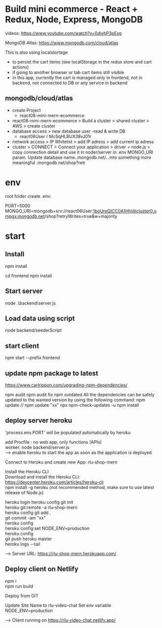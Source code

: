 # Build mini ecommerce - React + Redux, Node, Express, MongoDB

videos: https://www.youtube.com/watch?v=0divhP3pEsg

MongoDB Atlas: https://www.mongodb.com/cloud/atlas

This is also using localstortage
- to persist the cart items (see localStorage in the redux store and cart actions)
- if going to another browser or tab cart items still visible
- in this app, currently the cart is managed only in frontend, not in backend, not connected to DB or any service in backend

## mongodb/cloud/atlas
- create Project
  - react08-mini-mern-ecommerce
- react08-mini-mern-ecommerce > Build a cluster > shared cluster > AWS > create cluster
- database access > new database user  -read & write DB
    - react06User / McSqHLBUX38vJ01r
- network access > IP Whitelist > add IP adress > add current ip adress
- cluster > CONNECT > Connect your application > driver = node.js > copy connection detail and use it in noder/server in .env MONGO_URI param. Update database name..mongodb.net/<dbname>...into something more meaningful .mongodb.net/shop?retr

# env 

root folder create .env:

PORT=5000
MONGO_URI=mongodb+srv://react06User:1boUreQICC0A1HhI@cluster0.ompgy.mongodb.net/shop?retryWrites=true&w=majority

# start

## Install

npm install

cd frontend
npm install

## Start server

node .\backend\server.js

## Load data using script

node backend/seederScript

## start client

npm start --prefix frontend

## update npm package to latest
https://www.carlrippon.com/upgrading-npm-dependencies/

npm audit
npm audit fix
npm outdated
All the dependencies can be safely updated to the wanted version by using the following command:
npm update  // npm update "xx"
npx npm-check-updates -u
npm install

## deploy server heroku  
'process.env.PORT' will be populated automatically by heroku  
  
add Procfile : no web app, only functions (APIs)   
  worker: node backend/server.js  
  --> enable heroku to start the app as soon as the application is deployed  

Connect to Heroku and create new App: rlu-shop-mern  

Install the Heroku CLI  
Download and install the Heroku CLI: https://devcenter.heroku.com/articles/heroku-cli  
npm install -g heroku  (not recommended method, make sure to use latest release of Node.js)  


heroku login 
heroku config 
git init  
heroku git:remote -a rlu-shop-mern  
heroku config
git add .  
git commit -am "xx"  
heroku config  
heroku config:set NODE_ENV=production  
heroku config  
git push heroku master  
heroku logs --tail  




--> Server URL: https://rlu-shop-mern.herokuapp.com/  

## Deploy client on Netlify

npm i  
npm run build  

Deploy from GIT  

Update Site Name to rlu-video-chat 
Set env variable NODE_ENV=production

--> Client running on https://rlu-video-chat.netlify.app/
